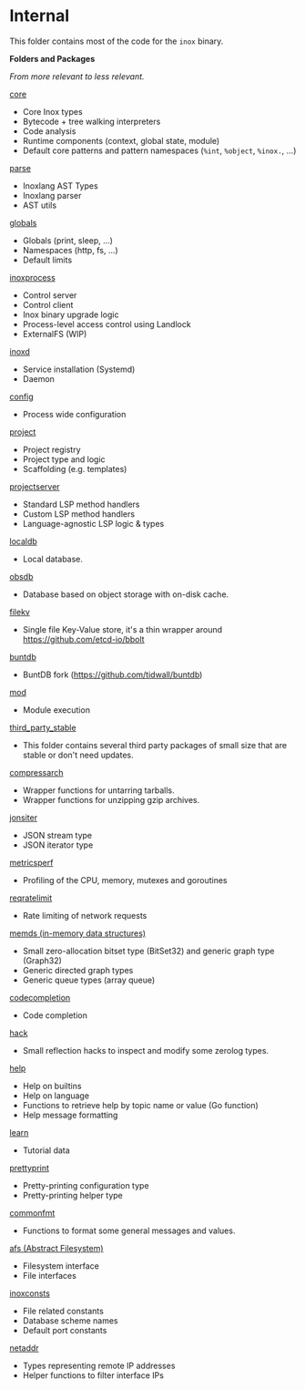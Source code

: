 # Internal

This folder contains most of the code for the `inox` binary.

**Folders and Packages**

_From more relevant to less relevant._

[core](./core/README.md)
- Core Inox types
- Bytecode + tree walking interpreters
- Code analysis
- Runtime components (context, global state, module)
- Default core patterns and pattern namespaces (`%int`, `%object`, `%inox.`, ...)

[parse](./parse/README.md)
- Inoxlang AST Types
- Inoxlang parser
- AST utils

[globals](./globals/README.md)
- Globals (print, sleep, ...)
- Namespaces (http, fs, ...)
- Default limits

[inoxprocess](./inoxprocess/README.md)
- Control server
- Control client
- Inox binary upgrade logic
- Process-level access control using Landlock
- ExternalFS (WIP)

[inoxd](./inoxd/README.md)
- Service installation (Systemd)
- Daemon

[config](./config/README.md)
- Process wide configuration

[project](./project/README.md)
- Project registry
- Project type and logic
- Scaffolding (e.g. templates)

[projectserver](./projectserver/README.md)
- Standard LSP method handlers
- Custom LSP method handlers
- Language-agnostic LSP logic & types

[localdb](./localdb/README.md)
- Local database.

[obsdb](./obsdb/database.go)
- Database based on object storage with on-disk cache.

[filekv](./filekv/kv.go)
- Single file Key-Value store, it's a thin wrapper around https://github.com/etcd-io/bbolt

[buntdb](./buntdb/buntdb.go)
- BuntDB fork (https://github.com/tidwall/buntdb)


[mod](./mod/execution.go)
- Module execution

[third_party_stable](./third_party_stable/README.md)

- This folder contains several third party packages of small size that are
  stable or don't need updates.

[compressarch](./compressarch/README.md)
- Wrapper functions for untarring tarballs.
- Wrapper functions for unzipping gzip archives.

[jonsiter](./jonsiter/README.md)
- JSON stream type
- JSON iterator type 

[metricsperf](./metricsperf/README.md)
- Profiling of the CPU, memory, mutexes and goroutines

[reqratelimit](./reqratelimit/README.md)
- Rate limiting of network requests

[memds (in-memory data structures)](./memds/README.md)
- Small zero-allocation bitset type (BitSet32) and generic graph type (Graph32)
- Generic directed graph types
- Generic queue types (array queue)

[codecompletion](./codecompletion/README.md)
- Code completion

[hack](./hack/zerolog.go)
- Small reflection hacks to inspect and modify some zerolog types.

[help](./help/README.md)
- Help on builtins
- Help on language
- Functions to retrieve help by topic name or value (Go function)
- Help message formatting

[learn](./learn/tutorials.go)
- Tutorial data

[prettyprint](./prettyprint/pretty_print.go)
- Pretty-printing configuration type
- Pretty-printing helper type

[commonfmt](./commonfmt/README.md)
- Functions to format some general messages and values.

[afs (Abstract Filesystem)](./afs/abstract_fs.go)
- Filesystem interface
- File interfaces

[inoxconsts](./inoxconsts/consts.go)
- File related constants
- Database scheme names
- Default port constants

[netaddr](./netaddr/README.md)
- Types representing remote IP addresses
- Helper functions to filter interface IPs
